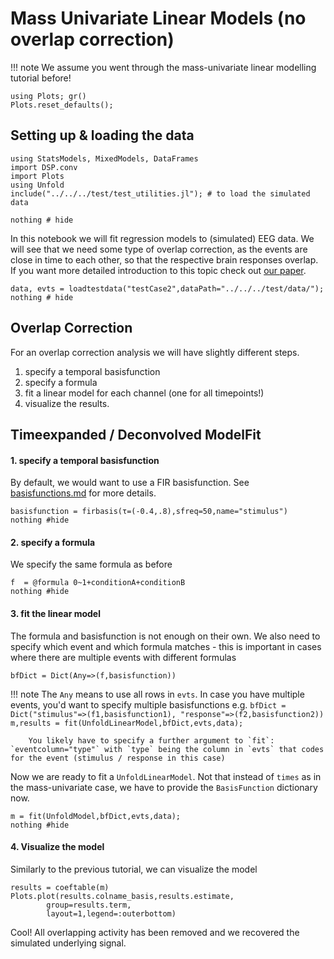 # Mass Univariate Linear Models (no overlap correction)

!!! note We assume you went through the mass-univariate linear modelling tutorial before!

```@setup index
using Plots; gr()
Plots.reset_defaults();
```

## Setting up & loading the data
```@example Main
using StatsModels, MixedModels, DataFrames
import DSP.conv
import Plots
using Unfold
include("../../../test/test_utilities.jl"); # to load the simulated data

nothing # hide
```







In this notebook we will fit regression models to (simulated) EEG data. We will see that we need some type of overlap correction, as the events are close in time to each other, so that the respective brain responses overlap.
If you want more detailed introduction to this topic check out [our paper](https://peerj.com/articles/7838/).
```@example Main
data, evts = loadtestdata("testCase2",dataPath="../../../test/data/");
nothing # hide
```

## Overlap Correction
For an overlap correction analysis we will have slightly different steps.
1. specify a temporal basisfunction
2. specify a formula
3. fit a linear model for each channel (one for all timepoints!)
4. visualize the results.



## Timeexpanded / Deconvolved ModelFit
#### 1. specify a temporal basisfunction
By default, we would want to use a FIR basisfunction. See [basisfunctions.md](@ref) for more details.
```@example Main
basisfunction = firbasis(τ=(-0.4,.8),sfreq=50,name="stimulus")
nothing #hide
```


#### 2. specify a formula
We specify the same formula as before
```@example Main
f  = @formula 0~1+conditionA+conditionB
nothing #hide
```



#### 3. fit the linear model

The formula and basisfunction is not enough on their own. We also need to specify which event and which formula matches - this is important in cases where there are multiple events with different formulas
```@example Main
bfDict = Dict(Any=>(f,basisfunction))
```
!!! note
        The `Any` means to use all rows in `evts`. In case you have multiple events, you'd want to specify multiple basisfunctions e.g. 
        ```
        bfDict = Dict("stimulus"=>(f1,basisfunction1),
              "response"=>(f2,basisfunction2))
        m,results = fit(UnfoldLinearModel,bfDict,evts,data);
        ```

        You likely have to specify a further argument to `fit`: `eventcolumn="type"` with `type` being the column in `evts` that codes for the event (stimulus / response in this case)



Now we are ready to fit a `UnfoldLinearModel`. Not that instead of `times` as in the mass-univariate case, we have to provide the `BasisFunction` dictionary now.

```@example Main
m = fit(UnfoldModel,bfDict,evts,data); 
nothing #hide
```

#### 4. Visualize the model
Similarly to the previous tutorial, we can visualize the model
```@example Main
results = coeftable(m)
Plots.plot(results.colname_basis,results.estimate,
        group=results.term,
        layout=1,legend=:outerbottom)
```
Cool! All overlapping activity has been removed and we recovered the simulated underlying signal.



